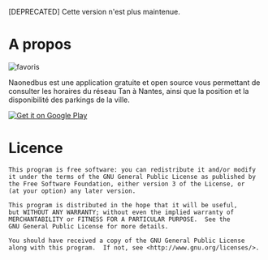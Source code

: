 [DEPRECATED]
Cette version n'est plus maintenue.

A propos
=========

![favoris](https://raw.github.com/romainguefveneu/naonedbus/master/res/drawable-nodpi/tuto_favoris.png)


Naonedbus est une application gratuite et open source vous permettant de consulter les horaires du réseau Tan à Nantes, 
ainsi que la position et la disponibilité des parkings de la ville.

[![Get it on Google Play](https://developer.android.com/images/brand/fr_generic_rgb_wo_60.png)](https://play.google.com/store/apps/details?id=net.naonedbus)

Licence
========
    This program is free software: you can redistribute it and/or modify
    it under the terms of the GNU General Public License as published by
    the Free Software Foundation, either version 3 of the License, or
    (at your option) any later version.

    This program is distributed in the hope that it will be useful,
    but WITHOUT ANY WARRANTY; without even the implied warranty of
    MERCHANTABILITY or FITNESS FOR A PARTICULAR PURPOSE.  See the
    GNU General Public License for more details.

    You should have received a copy of the GNU General Public License
    along with this program.  If not, see <http://www.gnu.org/licenses/>.

